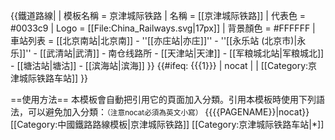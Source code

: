 {{鐵道路線|
| 模板名稱 = 京津城际铁路
| 名稱 = [[京津城际铁路]]
| 代表色 = #0033c9
| Logo = [[File:China_Railways.svg|17px]]
| 背景顏色 = #FFFFFF
| 車站列表 = [[北京南站|北京南]] - ''[[亦庄站|亦庄]]'' - ''[[永乐站 (北京市)|永乐]]'' - [[武清站|武清]] - 南仓线路所 - [[天津站|天津]] - [[军粮城北站|军粮城北]] - [[塘沽站|塘沽]] - [[滨海站|滨海]]
}}
<includeonly>{{#ifeq: {{{1}}} | nocat | <!--空--> | [[Category:京津城际铁路车站]] }}</includeonly><noinclude>

==使用方法==
本模板會自動把引用它的頁面加入分類。引用本模板時使用下列語法，可以避免加入分類：<small>（注意nocat必須為英文小寫）</small>
 <nowiki>{{</nowiki>{{PAGENAME}}<nowiki>|nocat}}</nowiki>
[[Category:中國鐵路路線模板|京津城际铁路]]
[[Category:京津城际铁路车站|*]]
</noinclude>